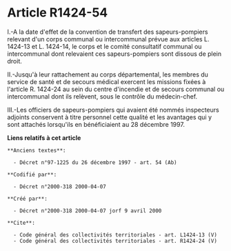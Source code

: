 # Article R1424-54

I.-A la date d'effet de la convention de transfert des sapeurs-pompiers relevant d'un corps communal ou intercommunal prévue
aux articles L. 1424-13 et L. 1424-14, le corps et le comité consultatif communal ou intercommunal dont relevaient ces
sapeurs-pompiers sont dissous de plein droit. 

II.-Jusqu'à leur rattachement au corps départemental, les membres du service de santé et de secours médical exercent les
missions fixées à l'article R. 1424-24 au sein du centre d'incendie et de secours communal ou intercommunal dont ils
relèvent, sous le contrôle du médecin-chef. 

III.-Les officiers de sapeurs-pompiers qui avaient été nommés inspecteurs adjoints conservent à titre personnel cette qualité
et les avantages qui y sont attachés lorsqu'ils en bénéficiaient au 28 décembre 1997.

**Liens relatifs à cet article**

	**Anciens textes**:

	  - Décret n°97-1225 du 26 décembre 1997 - art. 54 (Ab)

	**Codifié par**:

	  - Décret n°2000-318 2000-04-07

	**Créé par**:

	  - Décret n°2000-318 2000-04-07 jorf 9 avril 2000

	**Cite**:

	  - Code général des collectivités territoriales - art. L1424-13 (V)
	  - Code général des collectivités territoriales - art. R1424-24 (V)
